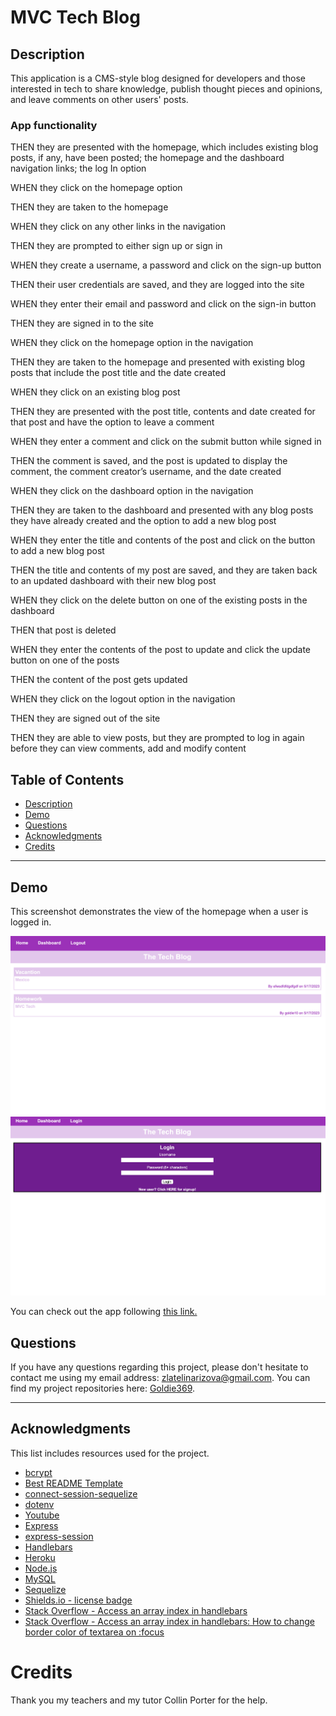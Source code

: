 # MVC Tech Blog

## Description

This application is a CMS-style blog designed for developers and those interested in tech to share knowledge, publish thought pieces and opinions, and leave comments on other users' posts.

### App functionality

THEN they are presented with the homepage, which includes existing blog posts, if any, have been posted; the homepage and the dashboard navigation links; the log In option

WHEN they click on the homepage option

THEN they are taken to the homepage

WHEN they click on any other links in the navigation

THEN they are prompted to either sign up or sign in

WHEN they create a username, a password and click on the sign-up button

THEN their user credentials are saved, and they are logged into the site

WHEN they enter their email and password and click on the sign-in button

THEN they are signed in to the site

WHEN they click on the homepage option in the navigation

THEN they are taken to the homepage and presented with existing blog posts that include the post title and the date created

WHEN they click on an existing blog post

THEN they are presented with the post title, contents and date created for that post and have the option to leave a comment

WHEN they enter a comment and click on the submit button while signed in

THEN the comment is saved, and the post is updated to display the comment, the comment creator’s username, and the date created

WHEN they click on the dashboard option in the navigation

THEN they are taken to the dashboard and presented with any blog posts they have already created and the option to add a new blog post

WHEN they enter the title and contents of the post and click on the button to add a new blog post

THEN the title and contents of my post are saved, and they are taken back to an updated dashboard with their new blog post

WHEN they click on the delete button on one of the existing posts in the dashboard

THEN that post is deleted

WHEN they enter the contents of the post to update and click the update button on one of the posts

THEN the content of the post gets updated

WHEN they click on the logout option in the navigation

THEN they are signed out of the site


THEN they are able to view posts, but they are prompted to log in again before they can view comments, add and modify content

## Table of Contents

  <ul>
    <li>
      <a href="#description">Description</a>
    </li>
    <li>
      <a href="#demo">Demo</a>
    </li>
    <li>
        <a href="#questions">Questions</a>
    </li>
    <li>
        <a href="#acknowledgments">Acknowledgments</a>
    </li>
    <li>
        <a href="#Credits">Credits</a>
    </li>
  </ul>

---

## Demo

This screenshot demonstrates the view of the homepage when a user is logged in.

![home](./public/img/Screen%20Shot%202023-05-16%20at%208.27.18%20PM.png)
![home](./public/img/Screen%20Shot%202023-05-16%20at%208.27.33%20PM.png)

You can check out the app following [this link.](http://goldie-mvc-tech-blog.herokuapp.com/)


## Questions

If you have any questions regarding this project, please don't hesitate to contact me using my email address: zlatelinarizova@gmail.com. You can find my project repositories here: [Goldie369](https://github.com/Goldie369).

---

## Acknowledgments

This list includes resources used for the project.

- [bcrypt](https://www.npmjs.com/package/bcrypt)
- [Best README Template](https://github.com/othneildrew/Best-README-Template/blob/master/README.md)
- [connect-session-sequelize](https://www.npmjs.com/package/connect-session-sequelize)
- [dotenv](https://www.npmjs.com/package/dotenv)
- [Youtube](https://www.youtube.com/watch?v=p99Mw2ByqKc&t=34s)
- [Express](https://expressjs.com/)
- [express-session](https://www.npmjs.com/package/express-session)
- [Handlebars](https://handlebarsjs.com/)
- [Heroku](https://devcenter.heroku.com/)
- [Node.js](https://nodejs.org/en/)
- [MySQL](https://www.mysql.com/)
- [Sequelize](https://sequelize.org/)
- [Shields.io - license badge](https://shields.io/)
- [Stack Overflow - Access an array index in handlebars](https://stackoverflow.com/questions/8044219/how-do-i-access-an-access-array-item-by-index-in-handlebars)
- [Stack Overflow - Access an array index in handlebars: How to change border color of textarea on :focus](https://stackoverflow.com/questions/16156594/how-to-change-border-color-of-textarea-on-focus)

# Credits
Thank you my teachers and my tutor Collin Porter for the help.

